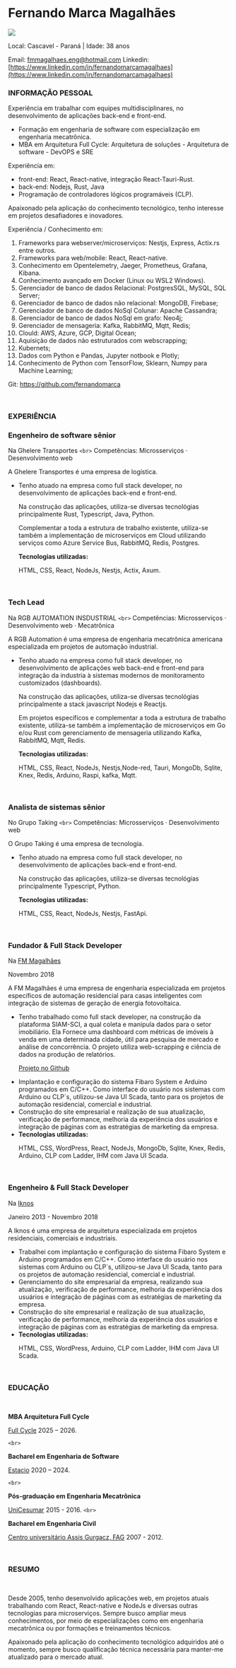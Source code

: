 # Fernando Marca Magalhães

<img src="./assets/avatar.png" />

Local: Cascavel - Paraná | Idade: 38 anos

Email: [fmmagalhaes.eng@hotmail.com](mailto:fmmagalhaes.eng@hotmail.com)
Linkedin: [https://www.linkedin.com/in/fernandomarcamagalhaes](https://www.linkedin.com/in/fernandomarcamagalhaes)

### INFORMAÇÃO PESSOAL

Experiência em trabalhar com equipes multidisciplinares, no desenvolvimento de aplicações back-end e front-end.

- Formação em engenharia de software com especialização em engenharia mecatrônica.
- MBA em Arquitetura Full Cycle: Arquitetura de soluções - Arquitetura de software - DevOPS e SRE

Experiência em:

- front-end: React, React-native, integração React-Tauri-Rust.
- back-end: Nodejs, Rust, Java
- Programação de controladores lógicos programáveis (CLP).

Apaixonado pela aplicação do conhecimento tecnológico, tenho interesse em projetos desafiadores e inovadores.

Experiência / Conhecimento em:

1. Frameworks para webserver/microserviços: Nestjs, Express, Actix.rs entre outros.
2. Frameworks para web/mobile: React, React-native.
3. Conhecimento em Opentelemetry, Jaeger, Prometheus, Grafana, Kibana.
4. Conhecimento avançado em Docker (Linux ou WSL2 Windows).
5. Gerenciador de banco de dados Relacional: PostgresSQL, MySQL, SQL Server;
6. Gerenciador de banco de dados não relacional: MongoDB, Firebase;
7. Gerenciador de banco de dados NoSql Colunar: Apache Cassandra;
8. Gerenciador de banco de dados NoSql em grafo: Neo4j;
9. Gerenciador de mensageria: Kafka, RabbitMQ, Mqtt, Redis;
10. Clould: AWS, Azure, GCP, Digital Ocean;
11. Aquisição de dados não estruturados com webscrapping;
12. Kubernets;
13. Dados com Python e Pandas, Jupyter notbook e Plotly;
14. Conhecimento de Python com TensorFlow, Sklearn, Numpy para Machine Learning;

Git: <https://github.com/fernandomarca>

<br>

### EXPERIÊNCIA

### Engenheiro de software sênior

Na Ghelere Transportes `<br>`
Competências: Microsserviços · Desenvolvimento web

A Ghelere Transportes é uma empresa de logística.

<ul>
    <li>
Tenho atuado na empresa como full stack developer, no desenvolvimento de aplicações back-end e front-end.
<p>Na construção das aplicações, utiliza-se diversas tecnológias principalmente Rust, Typescript, Java, Python.</p>
<p>Complementar a toda a estrutura de trabalho existente, utiliza-se também a implementação de microserviços em Cloud utilizando serviços como Azure Service Bus, RabbitMQ, Redis, Postgres.</p>

</li>
    <b>Tecnologias utilizadas:</b>
    <p>HTML, CSS, React, NodeJs, Nestjs, Actix, Axum.</p>
    </li>
</ul>
<br>

### Tech Lead

Na RGB AUTOMATION INSDUSTRIAL `<br>`
Competências: Microsserviços · Desenvolvimento web · Mecatrônica

A RGB Automation é uma empresa de engenharia mecatrônica americana especializada em projetos de automação industrial.

<ul>
    <li>
Tenho atuado na empresa como full stack developer, no desenvolvimento de aplicações web back-end e front-end para integração da industria à sistemas modernos de monitoramento customizados (dashboards).
<p>Na construção das aplicações, utiliza-se diversas tecnológias principalmente a stack javascript Nodejs e Reactjs.</p>
<p>Em projetos específicos e complementar a toda a estrutura de trabalho existente, utiliza-se também a implementação de microserviços em Go e/ou Rust com gerenciamento de mensageria utilizando Kafka, RabbitMQ, Mqtt, Redis.</p>

</li>
    <b>Tecnologias utilizadas:</b>
    <p>HTML, CSS, React, NodeJs, Nestjs,Node-red, Tauri, MongoDb, Sqlite, Knex, Redis, Arduino, Raspi, kafka, Mqtt.</p>
    </li>
</ul>
<br>

### Analista de sistemas sênior

No Grupo Taking `<br>`
Competências: Microsserviços · Desenvolvimento web

O Grupo Taking é uma empresa de tecnologia.

<ul>
    <li>
Tenho atuado na empresa como full stack developer, no desenvolvimento de aplicações back-end e front-end.
<p>Na construção das aplicações, utiliza-se diversas tecnológias principalmente Typescript, Python.</p>

</li>
    <b>Tecnologias utilizadas:</b>
    <p>HTML, CSS, React, NodeJs, Nestjs, FastApi.</p>
    </li>
</ul>
<br>

### Fundador & Full Stack Developer

Na [FM Magalhães](https://fmmagalhaes.com.br/)

Novembro 2018

<p>A FM Magalhães é uma empresa de engenharia especializada em projetos específicos de automação residencial para casas inteligentes com integração de sistemas de geração de energia fotovoltaica.</p>
<ul>
    <li>Tenho trabalhado como full stack developer, na construção da plataforma SIAM-SCI, a qual coleta e manipula dados para o setor imobiliário. Ela Fornece uma dashboard com métricas de imóveis à venda em uma determinada cidade, útil para pesquisa de mercado e análise de concorrência. O projeto utiliza web-scrapping e ciência de dados na produção de relatórios.

[Projeto no Github](https://github.com/fernandomarca/Projeto-Sciam-sci)

</li>
    <li>
    Implantação e configuração do sistema Fibaro System e Arduino programados em C/C++.
    Como interface do usuário nos sistemas com Arduino ou CLP´s, utilizou-se Java UI Scada, tanto para os projetos de automação residencial, comercial e industrial.
    </li>
    <li>
    Construção do site empresarial e realização de sua atualização, verificação de performance, melhoria da experiência dos usuários e integração de páginas com as estratégias de marketing da empresa.
    </li>
    <li>
    <b>Tecnologias utilizadas:</b>
    <p>HTML, CSS, WordPress, React, NodeJs, MongoDb, Sqlite, Knex, Redis, Arduino, CLP com Ladder, IHM com Java UI Scada.</p>
    </li>
</ul>
<br>

### Engenheiro & Full Stack Developer

Na [Iknos](https://iknosarquitetura.eng.br/)

Janeiro 2013 - Novembro 2018

<p>A Iknos é uma empresa de arquitetura especializada em projetos residenciais, comerciais e industriais.</p>
<ul>
    <li>
    Trabalhei com implantação e configuração do sistema Fibaro System e Arduino programados em C/C++. Como interface do usuário nos sistemas com Arduino ou CLP´s, utilizou-se Java UI Scada, tanto para os projetos de automação residencial, comercial e industrial.
    </li>
    <li>
    Gerenciamento do site empresarial da empresa, realizando sua atualização, verificação de performance, melhoria da experiência dos usuários e integração de páginas com as estratégias de marketing da empresa.
    </li>
    <li>
    Construção do site empresarial e realização de sua atualização, verificação de performance, melhoria da experiência dos usuários e integração de páginas com as estratégias de marketing da empresa.
    </li>
    <li>
    <b>Tecnologias utilizadas:</b>
    <p>HTML, CSS, WordPress, Arduino, CLP com Ladder, IHM com Java UI Scada.</p>
    </li>
</ul>

<br>

### EDUCAÇÃO

<br>

**MBA Arquitetura Full Cycle**

[Full Cycle](https://fullcycle.com.br/) 2025 – 2026.

`<br>`

<p><b>Bacharel em Engenharia de Software</b></p>

[Estacio](https://portal.estacio.br/) 2020 – 2024.

`<br>`

<p><b>Pós-graduação em Engenharia Mecatrônica</b></p>

[UniCesumar](https://www.unicesumar.edu.br/home/) 2015 - 2016.
`<br>`

<p><b>Bacharel em Engenharia Civil</b></p>

[Centro universitário Assis Gurgacz, FAG](https://www.fag.edu.br/) 2007 - 2012.

<br>

### RESUMO

<br>

Desde 2005, tenho desenvolvido aplicações web, em projetos atuais trabalhando com React, React-native e NodeJs e diversas outras tecnologias para microserviços.
Sempre busco ampliar meus conhecimentos, por meio de especializações como em engenharia mecatrônica ou por formações e treinamentos técnicos.

Apaixonado pela aplicação do conhecimento tecnológico adquiridos até o momento, sempre busco qualificação técnica necessária para manter-me atualizado para o mercado atual.

